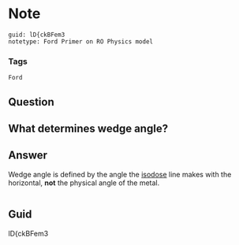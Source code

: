 # Note
```
guid: lD{ckBFem3
notetype: Ford Primer on RO Physics model
```

### Tags
```
Ford
```

## Question
<h2>What determines wedge angle?</h2>

## Answer
<section>
<p>Wedge angle is defined by the angle the <u>​isodose</u> line makes with the horizontal, <strong>not</strong> the physical angle of the metal.</p>
<p><img alt="" src="5EA44EF1-04C4-4F1F-B7DA-D88FEEA7F026.png"/></p>

</section>

## Guid
lD{ckBFem3
